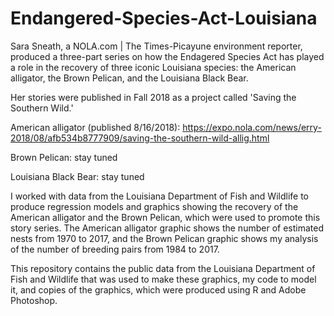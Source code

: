 # Endangered-Species-Act-Louisiana
Sara Sneath, a NOLA.com | The Times-Picayune environment reporter, produced a three-part series on how the Endagered Species Act has played a role in the recovery of three iconic Louisiana species: the American alligator, the Brown Pelican, and the Louisiana Black Bear.

Her stories were published in Fall 2018 as a project called 'Saving the Southern Wild.'

American alligator (published 8/16/2018): https://expo.nola.com/news/erry-2018/08/afb534b8777909/saving-the-southern-wild-allig.html

Brown Pelican: stay tuned

Louisiana Black Bear: stay tuned

I worked with data from the Louisiana Department of Fish and Wildlife to produce regression models and graphics showing the recovery of the American alligator and the Brown Pelican, which were used to promote this story series. The American alligator graphic shows the number of estimated nests from 1970 to 2017, and the Brown Pelican graphic shows my analysis of the number of breeding pairs from 1984 to 2017.

This repository contains the public data from the Louisiana Department of Fish and Wildlife that was used to make these graphics, my code to model it, and copies of the graphics, which were produced using R and Adobe Photoshop.
